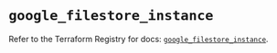 # `google_filestore_instance`

Refer to the Terraform Registry for docs: [`google_filestore_instance`](https://registry.terraform.io/providers/hashicorp/google/6.43.0/docs/resources/filestore_instance).
